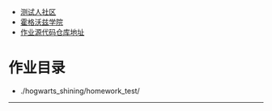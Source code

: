- [测试人社区](https://ceshiren.com/)
- [霍格沃兹学院](https://testerh.ke.qq.com/)
- [作业源代码仓库地址](https://gitlab.stuq.ceshiren.com/ck/ck18/HogwartsSDET18)

# 作业目录
- ./hogwarts_shining/homework_test/
---

